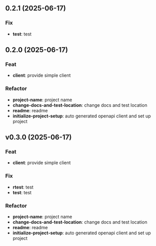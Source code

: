 ## 0.2.1 (2025-06-17)

### Fix

- **test**: test

## 0.2.0 (2025-06-17)

### Feat

- **client**: provide simple client

### Refactor

- **project-name**: project name
- **change-docs-and-test-location**: change docs and test location
- **readme**: readme
- **initialize-project-setup**: auto generated openapi client and set up project

## v0.3.0 (2025-06-17)

### Feat

- **client**: provide simple client

### Fix

- **rtest**: test
- **test**: test

### Refactor

- **project-name**: project name
- **change-docs-and-test-location**: change docs and test location
- **readme**: readme
- **initialize-project-setup**: auto generated openapi client and set up project
